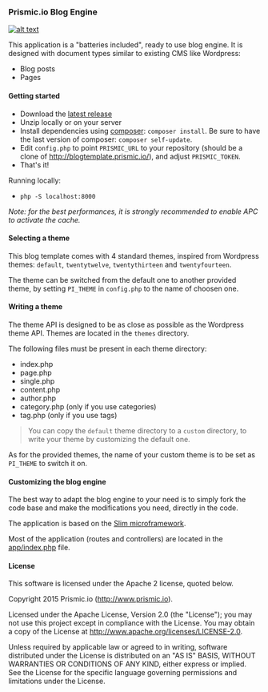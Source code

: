 ### Prismic.io Blog Engine
[![alt text](https://travis-ci.org/prismicio/blogtemplate.png?branch=master "Travis build")](https://travis-ci.org/prismicio/blogtemplate)


This application is a "batteries included", ready to use blog engine. It is designed with document types
similar to existing CMS like Wordpress:

* Blog posts
* Pages

#### Getting started

* Download the [latest release](https://github.com/prismicio/blogtemplate/releases)
* Unzip locally or on your server
* Install dependencies using [composer](https://getcomposer.org/): `composer install`. Be sure to have the last version of composer: `composer self-update`.
* Edit `config.php` to point `PRISMIC_URL` to your repository (should be a clone of http://blogtemplate.prismic.io/), and adjust `PRISMIC_TOKEN`.
* That's it!

Running locally:

* `php -S localhost:8000`

*Note: for the best performances, it is strongly recommended to enable APC to activate the cache.*

#### Selecting a theme

This blog template comes with 4 standard themes, inspired from Wordpress themes: `default`, `twentytwelve`, `twentythirteen` and `twentyfourteen`.

The theme can be switched from the default one to another provided theme, by setting `PI_THEME` in `config.php` to the name of choosen one.

#### Writing a theme

The theme API is designed to be as close as possible as the Wordpress theme API. Themes are located in the `themes` directory.

The following files must be present in each theme directory:

* index.php
* page.php
* single.php
* content.php
* author.php
* category.php (only if you use categories)
* tag.php (only if you use tags)

> You can copy the `default` theme directory to a `custom` directory, to write your theme by customizing the default one.

As for the provided themes, the name of your custom theme is to be set as `PI_THEME` to switch it on.

#### Customizing the blog engine

The best way to adapt the blog engine to your need is to simply fork the code base and make the modifications
you need, directly in the code.

The application is based on the [Slim microframework](http://www.slimframework.com/).

Most of the application (routes and controllers) are located in the [app/index.php](https://github.com/prismicio/blogtemplate/blob/master/app/app.php) file.

#### License

This software is licensed under the Apache 2 license, quoted below.

Copyright 2015 Prismic.io (http://www.prismic.io).

Licensed under the Apache License, Version 2.0 (the "License"); you may not use this project except in compliance with the License. You may obtain a copy of the License at http://www.apache.org/licenses/LICENSE-2.0.

Unless required by applicable law or agreed to in writing, software distributed under the License is distributed on an "AS IS" BASIS, WITHOUT WARRANTIES OR CONDITIONS OF ANY KIND, either express or implied. See the License for the specific language governing permissions and limitations under the License.
